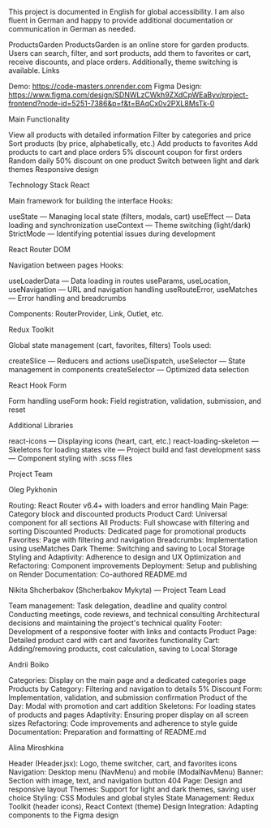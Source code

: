 This project is documented in English for global accessibility. I am also fluent in German and happy to provide additional documentation or communication in German as needed.

ProductsGarden
ProductsGarden is an online store for garden products. Users can search, filter, and sort products, add them to favorites or cart, receive discounts, and place orders. Additionally, theme switching is available.
Links

Demo: https://code-masters.onrender.com
Figma Design: https://www.figma.com/design/SDNWLzCWkh9ZXdCpWEaByv/project-frontend?node-id=5251-7386&p=f&t=BAqCx0v2PXL8MsTk-0

Main Functionality

View all products with detailed information
Filter by categories and price
Sort products (by price, alphabetically, etc.)
Add products to favorites
Add products to cart and place orders
5% discount coupon for first orders
Random daily 50% discount on one product
Switch between light and dark themes
Responsive design

Technology Stack
React

Main framework for building the interface
Hooks:

useState — Managing local state (filters, modals, cart)
useEffect — Data loading and synchronization
useContext — Theme switching (light/dark)
StrictMode — Identifying potential issues during development



React Router DOM

Navigation between pages
Hooks:

useLoaderData — Data loading in routes
useParams, useLocation, useNavigation — URL and navigation handling
useRouteError, useMatches — Error handling and breadcrumbs


Components: RouterProvider, Link, Outlet, etc.

Redux Toolkit

Global state management (cart, favorites, filters)
Tools used:

createSlice — Reducers and actions
useDispatch, useSelector — State management in components
createSelector — Optimized data selection



React Hook Form

Form handling
useForm hook: Field registration, validation, submission, and reset

Additional Libraries

react-icons — Displaying icons (heart, cart, etc.)
react-loading-skeleton — Skeletons for loading states
vite — Project build and fast development
sass — Component styling with .scss files

Project Team

Oleg Pykhonin

Routing: React Router v6.4+ with loaders and error handling
Main Page: Category block and discounted products
Product Card: Universal component for all sections
All Products: Full showcase with filtering and sorting
Discounted Products: Dedicated page for promotional products
Favorites: Page with filtering and navigation
Breadcrumbs: Implementation using useMatches
Dark Theme: Switching and saving to Local Storage
Styling and Adaptivity: Adherence to design and UX
Optimization and Refactoring: Component improvements
Deployment: Setup and publishing on Render
Documentation: Co-authored README.md

Nikita Shcherbakov (Shcherbakov Mykyta) — Project Team Lead

Team management: Task delegation, deadline and quality control
Conducting meetings, code reviews, and technical consulting
Architectural decisions and maintaining the project's technical quality
Footer: Development of a responsive footer with links and contacts
Product Page: Detailed product card with cart and favorites functionality
Cart: Adding/removing products, cost calculation, saving to Local Storage

Andrii Boiko

Categories: Display on the main page and a dedicated categories page
Products by Category: Filtering and navigation to details
5% Discount Form: Implementation, validation, and submission confirmation
Product of the Day: Modal with promotion and cart addition
Skeletons: For loading states of products and pages
Adaptivity: Ensuring proper display on all screen sizes
Refactoring: Code improvements and adherence to style guide
Documentation: Preparation and formatting of README.md

Alina Miroshkina

Header (Header.jsx): Logo, theme switcher, cart, and favorites icons
Navigation: Desktop menu (NavMenu) and mobile (ModalNavMenu)
Banner: Section with image, text, and navigation button
404 Page: Design and responsive layout
Themes: Support for light and dark themes, saving user choice
Styling: CSS Modules and global styles
State Management: Redux Toolkit (header icons), React Context (theme)
Design Integration: Adapting components to the Figma design
